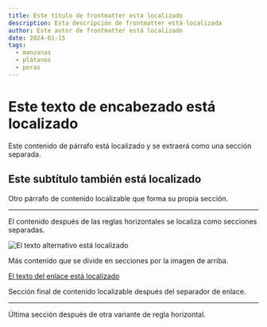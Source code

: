 ```yaml
---
title: Este título de frontmatter está localizado
description: Esta descripción de frontmatter está localizada
author: Este autor de frontmatter está localizado
date: 2024-01-15
tags:
  - manzanas
  - plátanos
  - peras
---
```


# Este texto de encabezado está localizado

Este contenido de párrafo está localizado y se extraerá como una sección separada.

## Este subtítulo también está localizado

Otro párrafo de contenido localizable que forma su propia sección.

---

El contenido después de las reglas horizontales se localiza como secciones separadas.

![El texto alternativo está localizado](image.jpg)

Más contenido que se divide en secciones por la imagen de arriba.

[El texto del enlace está localizado](https://example.com)

Sección final de contenido localizable después del separador de enlace.

---

Última sección después de otra variante de regla horizontal.